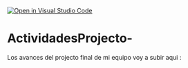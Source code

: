 [![Open in Visual Studio Code](https://classroom.github.com/assets/open-in-vscode-c66648af7eb3fe8bc4f294546bfd86ef473780cde1dea487d3c4ff354943c9ae.svg)](https://classroom.github.com/online_ide?assignment_repo_id=8499868&assignment_repo_type=AssignmentRepo)
# ActividadesProjecto-
Los avances del projecto final de mi equipo voy a subir aqui : 
